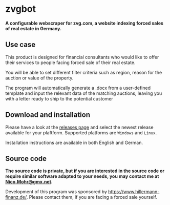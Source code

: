 # zvgbot
**A configurable webscraper for zvg.com, a website indexing forced sales of real estate in Germany.**

## Use case
This product is designed for financial consultants who would like to offer their services to people facing forced sale of their real estate.

You will be able to set different filter criteria such as region, reason for the auction or value of the property.

The program will automatically generate a .docx from a user-defined template and input the relevant data of the matching auctions, leaving you with a letter ready to ship to the potential customer

## Download and installation
Please have a look at the [releases page](https://github.com/nicmr/zvgbot/releases) and select the newest release available for your plaftform. Supported platforms are `Windows` and `Linux`.

Installation instructions are available in both English and German.


## Source code
**The source code is private, but if you are interested in the source code or require similar software adapted to your needs, you may contact me at Nico.Mohr@gmx.net.**

Development of this program was sponsored by https://www.hillermann-finanz.de/. Please contact them, if you are facing a forced sale yourself.
